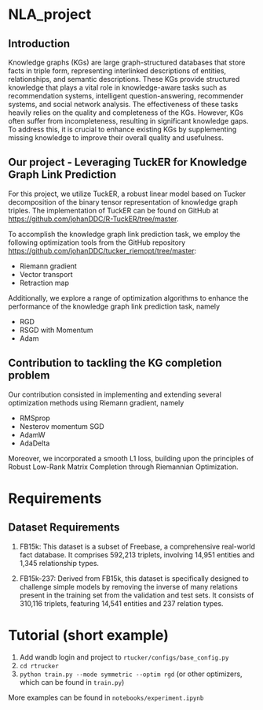 # NLA_project

## Introduction 

Knowledge graphs (KGs) are large graph-structured databases that store facts in triple form, representing interlinked descriptions of entities, relationships, and semantic descriptions. These KGs provide structured knowledge that plays a vital role in knowledge-aware tasks such as recommendation systems, intelligent question-answering, recommender systems, and social network analysis. The effectiveness of these tasks heavily relies on the quality and completeness of the KGs. However, KGs often suffer from incompleteness, resulting in significant knowledge gaps. To address this, it is crucial to enhance existing KGs by supplementing missing knowledge to improve their overall quality and usefulness.

## Our project - Leveraging TuckER for Knowledge Graph Link Prediction

For this project, we utilize TuckER, a robust linear model based on Tucker decomposition of the binary tensor representation of knowledge graph triples. The implementation of TuckER can be found on GitHub at https://github.com/johanDDC/R-TuckER/tree/master. 

To accomplish the knowledge graph link prediction task, we employ the following optimization tools from the GitHub repository https://github.com/johanDDC/tucker_riemopt/tree/master:

- Riemann gradient
- Vector transport
- Retraction map

Additionally, we explore a range of optimization algorithms to enhance the performance of the knowledge graph link prediction task, namely 

- RGD
- RSGD with Momentum
- Adam

## Contribution to tackling the KG completion problem

Our contribution consisted in implementing and extending several optimization methods using Riemann gradient, namely

- RMSprop
- Nesterov momentum SGD
- AdamW
- AdaDelta

Moreover, we incorporated a smooth L1 loss, building upon the principles of Robust Low-Rank Matrix Completion through Riemannian Optimization. 


# Requirements 
## Dataset Requirements

1. FB15k: This dataset is a subset of Freebase, a comprehensive real-world fact database. It comprises 592,213 triplets, involving 14,951 entities and 1,345 relationship types.

2. FB15k-237: Derived from FB15k, this dataset is specifically designed to challenge simple models by removing the inverse of many relations present in the training set from the validation and test sets. It consists of 310,116 triplets, featuring 14,541 entities and 237 relation types.

# Tutorial (short example)
1. Add wandb login and project to `rtucker/configs/base_config.py`
2. `cd rtrucker`
3. `python train.py --mode symmetric --optim rgd` (or other optimizers, which can be found in `train.py`)

More examples can be found in `notebooks/experiment.ipynb`
